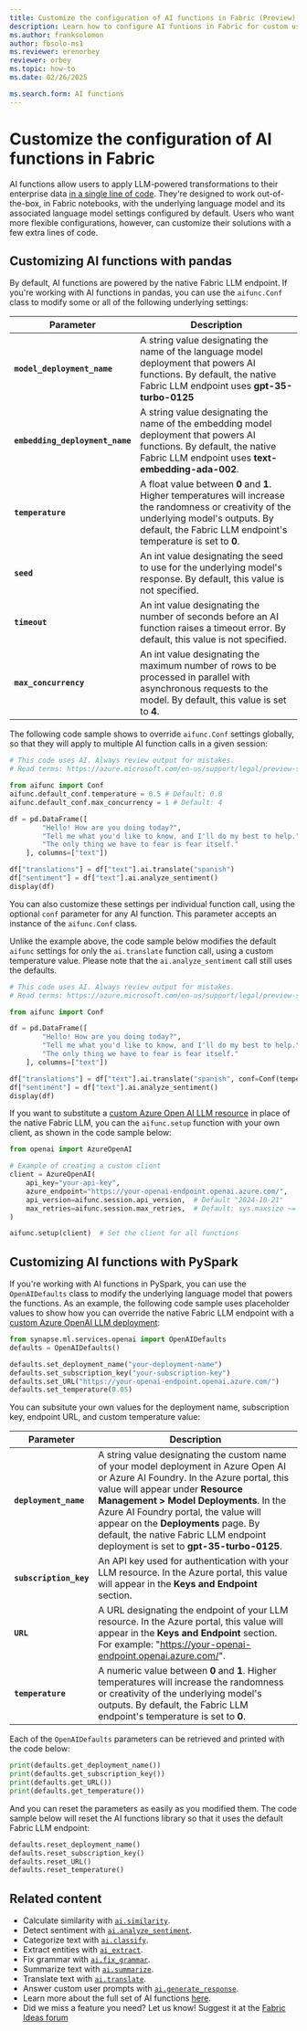 ```yaml
---
title: Customize the configuration of AI functions in Fabric (Preview)
description: Learn how to configure AI funtions in Fabric for custom use, modifying the underlying LLM endpoint or other related settings.
ms.author: franksolomon
author: fbsolo-ms1
ms.reviewer: erenorbey
reviewer: orbey
ms.topic: how-to
ms.date: 02/26/2025

ms.search.form: AI functions
---
```


# Customize the configuration of AI functions in Fabric

AI functions allow users to apply LLM-powered transformations to their enterprise data [in a single line of code](ai-function-overview.md). They're designed to work out-of-the-box, in Fabric notebooks, with the underlying language model and its associated language model settings configured by default. Users who want more flexible configurations, however, can customize their solutions with a few extra lines of code.

## Customizing AI functions with pandas

By default, AI functions are powered by the native Fabric LLM endpoint. If you're working with AI functions in pandas, you can use the `aifunc.Conf` class to modify some or all of the following underlying settings:

| **Parameter** | **Description** |
|---|---|
| **`model_deployment_name`** | A string value designating the name of the language model deployment that powers AI functions. By default, the native Fabric LLM endpoint uses **gpt-35-turbo-0125** |
| **`embedding_deployment_name`** | A string value designating the name of the embedding model deployment that powers AI functions. By default, the native Fabric LLM endpoint uses **text-embedding-ada-002**. |
| **`temperature`** | A float value between **0** and **1**. Higher temperatures will increase the randomness or creativity of the underlying model's outputs. By default, the Fabric LLM endpoint's temperature is set to **0**. |
| **`seed`** | An int value designating the seed to use for the underlying model's response. By default, this value is not specified. |
| **`timeout`** | An int value designating the number of seconds before an AI function raises a timeout error. By default, this value is not specified. |
| **`max_concurrency`** | An int value designating the maximum number of rows to be processed in parallel with asynchronous requests to the model. By default, this value is set to **4**. |

The following code sample shows to override `aifunc.Conf` settings globally, so that they will apply to multiple AI function calls in a given session:

```python
# This code uses AI. Always review output for mistakes. 
# Read terms: https://azure.microsoft.com/en-us/support/legal/preview-supplemental-terms/

from aifunc import Conf
aifunc.default_conf.temperature = 0.5 # Default: 0.0
aifunc.default_conf.max_concurrency = 1 # Default: 4

df = pd.DataFrame([
        "Hello! How are you doing today?", 
        "Tell me what you'd like to know, and I'll do my best to help.", 
        "The only thing we have to fear is fear itself."
    ], columns=["text"])

df["translations"] = df["text"].ai.translate("spanish")
df["sentiment"] = df["text"].ai.analyze_sentiment()
display(df)
```

You can also customize these settings per individual function call, using the optional `conf` parameter for any AI function. This parameter accepts an instance of the `aifunc.Conf` class.

Unlike the example above, the code sample below modifies the default `aifunc` settings for only the `ai.translate` function call, using a custom temperature value. Please note that the `ai.analyze_sentiment` call still uses the defaults.

```python
# This code uses AI. Always review output for mistakes. 
# Read terms: https://azure.microsoft.com/en-us/support/legal/preview-supplemental-terms/

from aifunc import Conf

df = pd.DataFrame([
        "Hello! How are you doing today?", 
        "Tell me what you'd like to know, and I'll do my best to help.", 
        "The only thing we have to fear is fear itself."
    ], columns=["text"])

df["translations"] = df["text"].ai.translate("spanish", conf=Conf(temperature=0.5))
df["sentiment"] = df["text"].ai.analyze_sentiment()
display(df)
```

If you want to substitute a [custom Azure Open AI LLM resource](../../../../azure-docs/articles/ai-services/openai/how-to/create-resource.md) in place of the native Fabric LLM, you can the `aifunc.setup` function with your own client, as shown in the code sample below:

```python
from openai import AzureOpenAI

# Example of creating a custom client
client = AzureOpenAI(
    api_key="your-api-key",
    azure_endpoint="https://your-openai-endpoint.openai.azure.com/",
    api_version=aifunc.session.api_version,  # Default "2024-10-21"
    max_retries=aifunc.session.max_retries,  # Default: sys.maxsize ~= 9e18
)

aifunc.setup(client)  # Set the client for all functions
```

## Customizing AI functions with PySpark

If you're working with AI functions in PySpark, you can use the `OpenAIDefaults` class to modify the underlying language model that powers the functions. As an example, the following code sample uses placeholder values to show how you can override the native Fabric LLM endpoint with a [custom Azure OpenAI LLM deployment](https://learn.microsoft.com/azure/ai-services/openai/how-to/create-resource):

```python
from synapse.ml.services.openai import OpenAIDefaults
defaults = OpenAIDefaults()

defaults.set_deployment_name("your-deployment-name")
defaults.set_subscription_key("your-subscription-key")
defaults.set_URL("https://your-openai-endpoint.openai.azure.com/")
defaults.set_temperature(0.05)
```

You can subsitute your own values for the deployment name, subscription key, endpoint URL, and custom temperature value:

| **Parameter** | **Description** |
|---|---|
| **`deployment_name`** | A string value designating the custom name of your model deployment in Azure Open AI or Azure AI Foundry. In the Azure portal, this value will appear under **Resource Management > Model Deployments**. In the Azure AI Foundry portal, the value will appear on the **Deployments** page. By default, the native Fabric LLM endpoint deployment is set to **gpt-35-turbo-0125**. |
| **`subscription_key`** | An API key used for authentication with your LLM resource. In the Azure portal, this value will appear in the **Keys and Endpoint** section. |
| **`URL`**| A URL designating the endpoint of your LLM resource. In the Azure portal, this value will appear in the **Keys and Endpoint** section. For example: "https://your-openai-endpoint.openai.azure.com/". |
| **`temperature`** | A numeric value between **0** and **1**. Higher temperatures will increase the randomness or creativity of the underlying model's outputs. By default, the Fabric LLM endpoint's temperature is set to **0**. |

Each of the `OpenAIDefaults` parameters can be retrieved and printed with the code below:

```python
print(defaults.get_deployment_name())
print(defaults.get_subscription_key())
print(defaults.get_URL())
print(defaults.get_temperature())
```

And you can reset the parameters as easily as you modified them. The code sample below will reset the AI functions library so that it uses the default Fabric LLM endpoint:

```python
defaults.reset_deployment_name()
defaults.reset_subscription_key()
defaults.reset_URL()
defaults.reset_temperature()
```

## Related content

- Calculate similarity with [`ai.similarity`](similarity.md).
- Detect sentiment with [`ai.analyze_sentiment`](analyze-sentiment.md).
- Categorize text with [`ai.classify`](classify.md).
- Extract entities with [`ai_extract`](extract.md).
- Fix grammar with [`ai.fix_grammar`](fix-grammar.md).
- Summarize text with [`ai.summarize`](summarize.md).
- Translate text with [`ai.translate`](translate.md).
- Answer custom user prompts with [`ai.generate_response`](generate-response.md).
- Learn more about the full set of AI functions [here](ai-function-overview.md).
- Did we miss a feature you need? Let us know! Suggest it at the [Fabric Ideas forum](https://ideas.fabric.microsoft.com/)